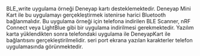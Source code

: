 BLE_write uygulama örneği Deneyap kartı desteklemektedir. Deneyap Mini Kart ile bu uygulamayı gerçekleştirmek istenirse harici Bluetooth bağlanmalıdır. Bu uygulama örneği için telefona indirilen BLE Scanner, nRF Connect veya LightBlue gibi bir uygulama indirilmesi gerekmektedir. Yazılım karta yüklendikten sonra telefondaki uygulama ile DeneyapKart ile bağlantısını gerçekleştirilmelidir. seri port ekrana yazılan karakterler telefon uygulamasında görünmektedir.
